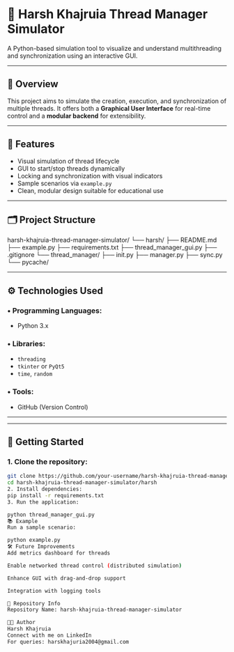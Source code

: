 # 🧵 Harsh Khajruia Thread Manager Simulator

A Python-based simulation tool to visualize and understand multithreading and synchronization using an interactive GUI.

---

## 📌 Overview

This project aims to simulate the creation, execution, and synchronization of multiple threads. It offers both a **Graphical User Interface** for real-time control and a **modular backend** for extensibility.

---

## 🎯 Features

- Visual simulation of thread lifecycle
- GUI to start/stop threads dynamically
- Locking and synchronization with visual indicators
- Sample scenarios via `example.py`
- Clean, modular design suitable for educational use

---

## 🗂️ Project Structure

harsh-khajruia-thread-manager-simulator/ └── harsh/ ├── README.md ├── example.py ├── requirements.txt ├── thread_manager_gui.py ├── .gitignore └── thread_manager/ ├── init.py ├── manager.py ├── sync.py └── pycache/

---

## ⚙️ Technologies Used

### • Programming Languages:
- Python 3.x

### • Libraries:
- `threading`
- `tkinter` or `PyQt5`
- `time`, `random`

### • Tools:
- GitHub (Version Control)

---


---

## 🚀 Getting Started

### 1. Clone the repository:
```bash
git clone https://github.com/your-username/harsh-khajruia-thread-manager-simulator.git
cd harsh-khajruia-thread-manager-simulator/harsh
2. Install dependencies:
pip install -r requirements.txt
3. Run the application:

python thread_manager_gui.py
📚 Example
Run a sample scenario:

python example.py
🛠️ Future Improvements
Add metrics dashboard for threads

Enable networked thread control (distributed simulation)

Enhance GUI with drag-and-drop support

Integration with logging tools

📌 Repository Info
Repository Name: harsh-khajruia-thread-manager-simulator

👨‍💻 Author
Harsh Khajruia
Connect with me on LinkedIn
For queries: harskhajuria2004@gmail.com
